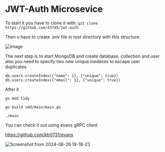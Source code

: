 # JWT-Auth Microsevice

To start it you have to clone it with:
```git clone https://github.com/437d5/jwt-auth```

Then u have to create .env file in root directory with this structure:

![image](https://github.com/437d5/jwt-auth/assets/145232152/0da9e43e-00d0-4747-a9e6-afe5ef7ed7c8)


The next step is to start MongoDB and create database, collection and user also you need to specify
two new unique inedexes to escape user duplicates.
```
db.users.createIndex({"name": 1}, {"unique": true})
db.users.createIndex({"email": 1}, {"unique": true})
```
After it

```go mod tidy``` 

```go build cmd/main/main.go```

```./main```

You can check it out using evans gRPC client 

<https://github.com/ktr0731/evans>

![Screenshot from 2024-06-26 18-18-23](https://github.com/437d5/jwt-auth/assets/145232152/f8600d5f-0305-4dd6-90c5-186764fc8f05)

